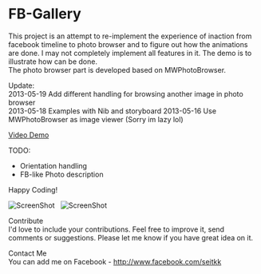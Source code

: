FB-Gallery
==========
  
This project is an attempt to re-implement the experience of inaction from facebook timeline to photo browser and to figure out how the animations are done. I may not completely implement all features in it. The demo is to illustrate how can be done.  
The photo browser part is developed based on MWPhotoBrowser.  

Update:  
2013-05-19 Add different handling for browsing another image in photo browser  
2013-05-18 Examples with Nib and storyboard 
2013-05-16 Use MWPhotoBrowser as image viewer (Sorry im lazy lol)  

[Video Demo](http://youtu.be/PCU5Loxcj3s)

TODO:  
- Orientation handling
- FB-like Photo description

Happy Coding!
  
![ScreenShot](https://raw.github.com/Seitk/FB-Gallery/master/screenshot0.png) &nbsp; ![ScreenShot](https://raw.github.com/Seitk/FB-Gallery/master/screenshot1.png)
  
Contribute  
I'd love to include your contributions. Feel free to improve it, send comments or suggestions. Please let me know if you have great idea on it.
  
Contact Me  
You can add me on Facebook - http://www.facebook.com/seitkk

  
